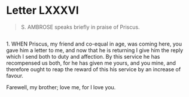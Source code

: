 # Letter LXXXVI

> S. AMBROSE speaks briefly in praise of Priscus.

```{centered} AMBROSE TO SIRICIUS
```

1\. WHEN Priscus, my friend and co-equal in age, was coming here, you
gave him a letter to me, and now that he is returning I give him the
reply which I send both to duty and affection. By this service he
has recompensed us both, for he has given me yours, and you mine, and
therefore ought to reap the reward of this his service by an increase
of favour.

Farewell, my brother; love me, for I love you.
